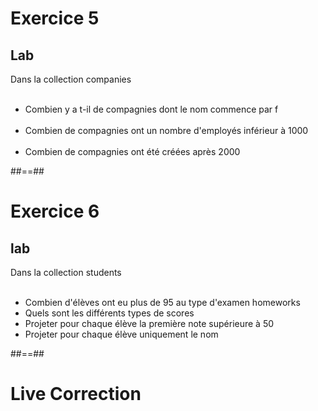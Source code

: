 <!-- .slide: class="exercice"-->
# Exercice 5
## Lab
Dans la collection companies <br><br>
<!-- .element: class="bold center" -->

- Combien y a t-il de compagnies dont le nom commence par f<br><br>
- Combien de compagnies ont un nombre d'employés inférieur à 1000<br><br>
- Combien de compagnies ont été créées après 2000

##==##

<!-- .slide: class="exercice"-->
# Exercice 6
## lab
Dans la collection students<br><br>
<!-- .element: class="bold center" -->
- Combien d'élèves ont eu plus de 95 au type d'examen homeworks <br>
- Quels sont les différents types de scores<br>
- Projeter pour chaque élève la première note supérieure à 50<br>
- Projeter pour chaque élève uniquement le nom

##==##
<!-- .slide: class="transition-bg-sfeir-3 blue"-->
# Live Correction

